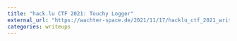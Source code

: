 ```yaml
---
title: "hack.lu CTF 2021: Touchy Logger"
external_url: "https://wachter-space.de/2021/11/17/hacklu_ctf_2021_writeup#touchy-logger"
categories: writeups
---
```


